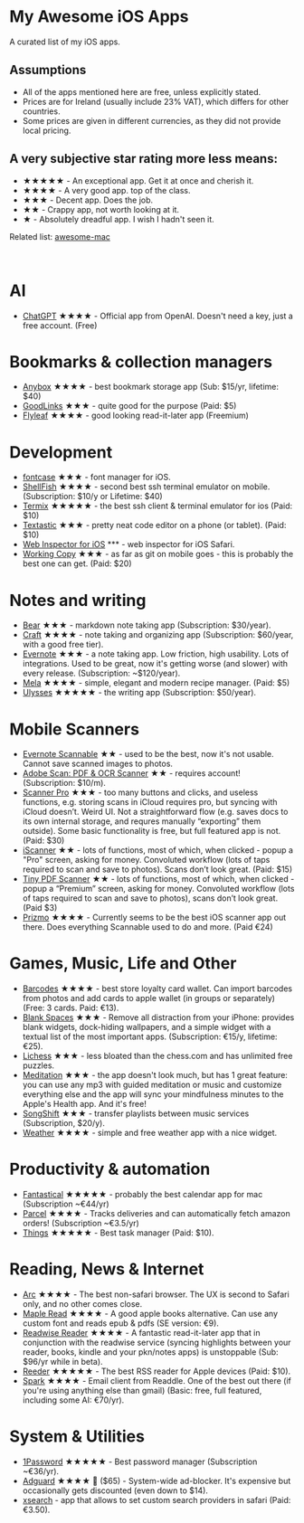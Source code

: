 # My Awesome iOS Apps

A curated list of my iOS apps.

## Assumptions
- All of the apps mentioned here are free, unless explicitly stated.
- Prices are for Ireland (usually include 23% VAT), which differs for other countries.
- Some prices are given in different currencies, as they did not provide local pricing.

## A very subjective star rating more less means:
- ★★★★★ - An exceptional app. Get it at once and cherish it.
- ★★★★ - A very good app. top of the class.
- ★★★ - Decent app. Does the job.
- ★★ - Crappy app, not worth looking at it.
- ★ - Absolutely dreadful app. I wish I hadn't seen it.

Related list: [awesome-mac](https://github.com/tborychowski/awesome-mac)

<br>


# AI
- [ChatGPT](https://openai.com/blog/introducing-the-chatgpt-app-for-ios) ★★★★ - Official app from OpenAI. Doesn't need a key, just a free account. (Free)



# Bookmarks & collection managers
- [Anybox](https://anybox.app) ★★★★ - best bookmark storage app (Sub: $15/yr, lifetime: $40)
- [GoodLinks](https://goodlinks.app) ★★★ - quite good for the purpose (Paid: $5)
- [Flyleaf](https://moehrenzahn.de/project/flyleaf/) ★★★★ - good looking read-it-later app (Freemium)


# Development
- [fontcase](https://apps.iconfactory.com) ★★★ - font manager for iOS.
- [ShellFish](https://secureshellfish.app) ★★★★ - second best ssh terminal emulator on mobile. (Subscription: $10/y or Lifetime: $40)
- [Termix](https://termix.app) ★★★★★ - the best ssh client & terminal emulator for ios (Paid: $10)
- [Textastic](https://www.textasticapp.com) ★★★ - pretty neat code editor on a phone (or tablet). (Paid: $10)
- [Web Inspector for iOS](https://andadinosaur.com/launch-web-inspector-for-ios) *** - web inspector for iOS Safari.
- [Working Copy](https://workingcopy.app) ★★★ - as far as git on mobile goes - this is probably the best one can get. (Paid: $20)


# Notes and writing
- [Bear](https://bear.app/) ★★★ - markdown note taking app (Subscription: $30/year).
- [Craft](https://www.craft.do) ★★★★ - note taking and organizing app (Subscription: $60/year, with a good free tier).
- [Evernote](https://evernote.com) ★★★ - a note taking app. Low friction, high usability. Lots of integrations. Used to be great, now it's getting worse (and slower) with every release. (Subscription: ~$120/year).
- [Mela](https://mela.recipes) ★★★★ - simple, elegant and modern recipe manager. (Paid: $5)
- [Ulysses](https://ulysses.app) ★★★★★ - the writing app (Subscription: $50/year).



# Mobile Scanners
- [Evernote Scannable](https://apps.apple.com/us/app/evernote-scannable/id883338188) ★★ - used to be the best, now it's not usable. Cannot save scanned images to photos.
- [Adobe Scan: PDF & OCR Scanner](https://apps.apple.com/us/app/adobe-scan-pdf-ocr-scanner/id1199564834) ★★ - requires account! (Subscription: $10/m).
- [Scanner Pro](https://apps.apple.com/us/app/scanner-pro-document-scanning/id333710667) ★★★ - too many buttons and clicks, and useless functions, e.g. storing scans in iCloud requires pro, but syncing with iCloud doesn’t. Weird UI. Not a straightforward flow (e.g. saves docs to its own internal storage, and requres manually “exporting” them outside). Some basic functionality is free, but full featured app is not. (Paid: $30)
- [iScanner](https://apps.apple.com/us/app/iscanner-pdf-scanner-app/id1035331258) ★★ - lots of functions, most of which, when clicked - popup a "Pro" screen, asking for money. Convoluted workflow (lots of taps required to scan and save to photos). Scans don’t look great. (Paid: $15)
- [Tiny PDF Scanner](https://apps.apple.com/us/app/tiny-pdf-scanner/id1105479069) ★★ - lots of functions, most of which, when clicked - popup a “Premium” screen, asking for money. Convoluted workflow (lots of taps required to scan and save to photos), scans don’t look great. (Paid $3)
- [Prizmo](https://creaceed.com/iprizmo) ★★★★ - Currently seems to be the best iOS scanner app out there. Does everything Scannable used to do and more. (Paid €24)



# Games, Music, Life and Other
- [Barcodes](https://apps.apple.com/ie/app/barcodes-loyalty-card-wallet/id1610894014) ★★★★ - best store loyalty card wallet. Can import barcodes from photos and add cards to apple wallet (in groups or separately) (Free: 3 cards. Paid: €13).
- [Blank Spaces](https://www.blankspaces.app) ★★★ - Remove all distraction from your iPhone: provides blank widgets, dock-hiding wallpapers, and a simple widget with a textual list of the most important apps. (Subscription: €15/y, lifetime: €25).
- [Lichess](https://lichess.org/mobile) ★★★ - less bloated than the chess.com and has unlimited free puzzles.
- [Meditation](https://meditationapp.wixsite.com/download-app) ★★★ - the app doesn't look much, but has 1 great feature: you can use any mp3 with guided meditation or music and customize everything else and the app will sync your mindfulness minutes to the Apple's Health app. And it's free!
- [SongShift](https://songshift.com) ★★★ - transfer playlists between music services (Subscription, $20/y).
- [Weather](https://weather.amir.app) ★★★★ - simple and free weather app with a nice widget.



# Productivity & automation
- [Fantastical](https://flexibits.com/fantastical) ★★★★★ - probably the best calendar app for mac (Subscription ~€44/yr)
- [Parcel](https://parcelapp.net) ★★★★ - Tracks deliveries and can automatically fetch amazon orders! (Subscription ~€3.5/yr)
- [Things](https://culturedcode.com/things/) ★★★★★ - Best task manager (Paid: $10).



# Reading, News & Internet
- [Arc](https://arc.net/) ★★★★ - The best non-safari browser. The UX is second to Safari only, and no other comes close.
- [Maple Read](https://www.maplepop.com/) ★★★★ - A good apple books alternative. Can use any custom font and reads epub & pdfs (SE version: €9).
- [Readwise Reader](https://readwise.io/read) ★★★★ - A fantastic read-it-later app that in conjunction with the readwise service (syncing highlights between your reader, books, kindle and your pkn/notes apps) is unstoppable (Sub: $96/yr while in beta).
- [Reeder](https://reederapp.com) ★★★★★ - The best RSS reader for Apple devices (Paid: $10).
- [Spark](https://sparkmailapp.com) ★★★★ - Email client from Readdle. One of the best out there (if you're using anything else than gmail) (Basic: free, full featured, including some AI: €70/yr).



# System & Utilities
- [1Password](https://1password.com) ★★★★★ - Best password manager (Subscription ~€36/yr).
- [Adguard](https://adguard.com/en/welcome.html) ★★★★ 🔗 ($65) - System-wide ad-blocker. It's expensive but occasionally gets discounted (even down to $14).
- [xsearch](https://apps.apple.com/ie/app/xsearch-for-safari/id1579902068) - app that allows to set custom search providers in safari (Paid: €3.50).
